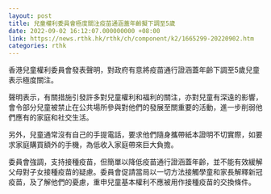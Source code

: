 ```yaml
---
layout: post
title: 兒童權利委員會極度關注疫苗通涵蓋年齡擬下調至5歲
date: 2022-09-02 16:12:07.000000000 +08:00
link: https://news.rthk.hk/rthk/ch/component/k2/1665299-20220902.htm
categories: rthk
---
```


香港兒童權利委員會發表聲明，對政府有意將疫苗通行證涵蓋年齡下調至5歲兒童表示極度關注。

聲明表示，有關措施引發許多對兒童權利和福利的關注，亦對兒童有深遠的影響，會令部分兒童被禁止在公共場所參與對他們的發展至關重要的活動，進一步削弱他們應有的家庭和社交生活。

另外，兒童通常沒有自己的手提電話，要求他們隨身攜帶紙本證明不切實際，如要求家庭購買額外的手機，為低收入家庭帶來巨大負擔。

委員會強調，支持接種疫苗，但簡單以降低疫苗通行證涵蓋年齡，並不能有效緩解父母對子女接種疫苗的疑慮。委員會促請當局以一切方法接觸學童和家長解釋新冠疫苗，及了解他們的憂慮，重申兒童基本權利不應被用作接種疫苗的交換條件。
